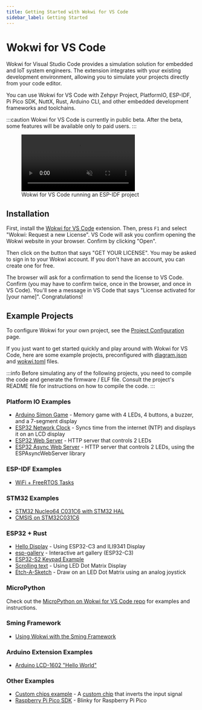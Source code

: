 ```yaml
---
title: Getting Started with Wokwi for VS Code
sidebar_label: Getting Started
---
```


# Wokwi for VS Code

Wokwi for Visual Studio Code provides a simulation solution for embedded and IoT system engineers. The extension integrates with your existing development environment, allowing you to simulate your projects directly from your code editor.

You can use Wokwi for VS Code with Zehpyr Project, PlatformIO, ESP-IDF, Pi Pico SDK, NuttX, Rust, Arduino CLI, and other embedded development frameworks and toolchains.

:::caution
Wokwi for VS Code is currently in public beta. After the beta, some features will be available only to paid users.
:::

<figure>
  <video src="https://wokwi.github.io/video-assets/vscode/wokwi-vscode-1s.mp4" autoPlay muted loop style={{width:'100%'}}></video>
  <figcaption>Wokwi for VS Code running an ESP-IDF project</figcaption>
</figure>

## Installation

First, install the [Wokwi for VS Code](https://marketplace.visualstudio.com/items?itemName=wokwi.wokwi-vscode) extension. Then, press `F1` and select "Wokwi: Request a new License". VS Code will ask you confirm opening the Wokwi website in your browser. Confirm by clicking "Open".

Then click on the button that says "GET YOUR LICENSE". You may be asked to sign in to your Wokwi account. If you don't have an account, you can create one for free.

The browser will ask for a confirmation to send the license to VS Code. Confirm (you may have to confirm twice, once in the browser, and once in VS Code). You'll see a message in VS Code that says "License activated for [your name]". Congratulations!

## Example Projects

To configure Wokwi for your own project, see the [Project Configuration](./project-config) page.

If you just want to get started quickly and play around with Wokwi for VS Code, here are some example projects, preconfigured with [diagram.json](../diagram-format) and [wokwi.toml](./project-config) files.

:::info
Before simulating any of the following projects, you need to compile the code and generate the firmware / ELF file. Consult the project's README file for instructions on how to compile the code.
:::

### Platform IO Examples

- [Arduino Simon Game](https://github.com/wokwi/arduino-simon-game) - Memory game with 4 LEDs, 4 buttons, a buzzer, and a 7-segment display
- [ESP32 Network Clock](https://github.com/wokwi/esp32-ntp-clock) - Syncs time from the internet (NTP) and displays it on an LCD display
- [ESP32 Web Server](https://github.com/wokwi/esp32-http-server) - HTTP server that controls 2 LEDs
- [ESP32 Async Web Server](https://github.com/wokwi/esp32-async-web-server-example) - HTTP server that controls 2 LEDs, using the ESPAsyncWebServer library

### ESP-IDF Examples

- [WiFi + FreeRTOS Tasks](https://github.com/wokwi/esp32-idf-hello-wifi)

### STM32 Examples

- [STM32 Nucleo64 C031C6 with STM32 HAL](https://github.com/wokwi/stm32-hello-wokwi)
- [CMSIS on STM32C031C6](https://github.com/WelsTheory/stm32_hello_cmsis_wokwi)

### ESP32 + Rust

- [Hello Display](https://github.com/playfulFence/esp-hello-display/tree/feature/vscode-wokwi) - Using ESP32-C3 and ILI9341 Display
- [esp-gallery](https://github.com/playfulFence/esp-gallery) - Interactive art gallery (ESP32-C3)
- [ESP32-S2 Keypad Example](https://github.com/playfulFence/esp-keypad-example/tree/feature/vscode-wokwi)
- [Scrolling text](https://github.com/playfulFence/esp-rolling-stone) - Using LED Dot Matrix Display
- [Etch-A-Sketch](https://github.com/playfulFence/esp-etch-a-sketch) - Draw on an LED Dot Matrix using an analog joystick

### MicroPython

Check out the [MicroPython on Wokwi for VS Code repo](https://github.com/wokwi/wokwi-vscode-micropython) for examples and instructions.

### Sming Framework

- [Using Wokwi with the Sming Framework](https://sming.readthedocs.io/en/latest/experimental/wokwi.html)

### Arduino Extension Examples

- [Arduino LCD-1602 "Hello World"](https://github.com/wokwi/arduino-lcd-helloworld)

### Other Examples

- [Custom chips example](https://github.com/wokwi/inverter-chip) - A [custom chip](../chips-api/getting-started) that inverts the input signal
- [Raspberry Pi Pico SDK](https://github.com/wokwi/pico-sdk-blink) - Blinky for Raspberry Pi Pico
